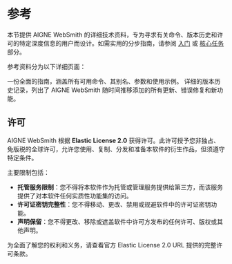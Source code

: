 # 参考

本节提供 AIGNE WebSmith 的详细技术资料，专为寻求有关命令、版本历史和许可的特定深度信息的用户而设计。如需实用的分步指南，请参阅 [入门](./getting-started.md) 或 [核心任务](./core-tasks.md) 部分。

参考资料分为以下详细页面：

<x-cards>
  <x-card data-title="命令行参考" data-icon="lucide:terminal" data-href="/reference/command-line-reference">
    一份全面的指南，涵盖所有可用命令、其别名、参数和使用示例。
  </x-card>
  <x-card data-title="变更日志" data-icon="lucide:history" data-href="/reference/changelog">
    详细的版本历史记录，列出了 AIGNE WebSmith 随时间推移添加的所有更新、错误修复和新功能。
  </x-card>
</x-cards>

## 许可

AIGNE WebSmith 根据 **Elastic License 2.0** 获得许可。此许可授予您非独占、免版税的全球许可，允许您使用、复制、分发和准备本软件的衍生作品，但须遵守特定条件。

主要限制包括：

*   **托管服务限制**：您不得将本软件作为托管或管理服务提供给第三方，而该服务提供了对本软件任何实质性功能集的访问。
*   **许可证密钥完整性**：您不得移动、更改、禁用或规避软件中的许可证密钥功能。
*   **声明保留**：您不得更改、移除或遮盖软件中许可方发布的任何许可、版权或其他声明。

为全面了解您的权利和义务，请查看官方 Elastic License 2.0 URL 提供的完整许可条款。